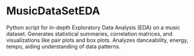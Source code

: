 # MusicDataSetEDA
Python script for in-depth Exploratory Data Analysis (EDA) on a music dataset. Generates statistical summaries, correlation matrices, and visualizations like pair plots and box plots. Analyzes danceability, energy, tempo, aiding understanding of data patterns.
